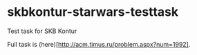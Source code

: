 # skbkontur-starwars-testtask

Test task for SKB Kontur

Full task is (here)[http://acm.timus.ru/problem.aspx?num=1992].
